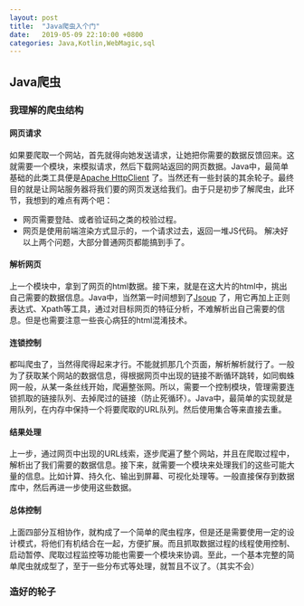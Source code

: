 ```yaml
---
layout: post
title:  "Java爬虫入个门"
date:   2019-05-09 22:10:00 +0800
categories: Java,Kotlin,WebMagic,sql
---
```


## Java爬虫
### 我理解的爬虫结构
#### 网页请求

如果要爬取一个网站，首先就得向她发送请求，让她把你需要的数据反馈回来。这就需要一个模块，来模拟请求，然后下载网站返回的网页数据。Java中，最简单基础的此类工具便是[Apache HttpClient](http://hc.apache.org/index.html) 了。当然还有一些封装的其余轮子。最终目的就是让网站服务器将我们要的网页发送给我们。由于只是初步了解爬虫，此环节，我想到的难点有两个吧：
- 网页需要登陆、或者验证码之类的校验过程。
- 网页是使用前端渲染方式显示的，一个请求过去，返回一堆JS代码。
解决好以上两个问题，大部分普通网页都能搞到手了。

#### 解析网页

上一个模块中，拿到了网页的html数据。接下来，就是在这大片的html中，挑出自己需要的数据信息。Java中，当然第一时间想到了[Jsoup](http://jsoup.org/) 了，用它再加上正则表达式、Xpath等工具，通过对目标网页的特征分析，不难解析出自己需要的信息。但是也需要注意一些丧心病狂的html混淆技术。

#### 连锁控制

都叫爬虫了，当然得爬得起来才行。不能就抓那几个页面，解析解析就行了。一般为了获取某个网站的数据信息，得根据网页中出现的链接不断循环跳转，如同蜘蛛网一般，从某一条丝线开始，爬遍整张网。所以，需要一个控制模块，管理需要连锁抓取的链接队列、去掉爬过的链接（防止死循环）。Java中，最简单的实现就是用队列，在内存中保持一个将要爬取的URL队列。然后使用集合等来直接去重。

#### 结果处理

上一步，通过网页中出现的URL线索，逐步爬遍了整个网站，并且在爬取过程中，解析出了我们需要的数据信息。接下来，就需要一个模块来处理我们的这些可能大量的信息。比如计算、持久化、输出到屏幕、可视化处理等。一般直接保存到数据库中，然后再进一步使用这些数据。

#### 总体控制

上面四部分互相协作，就构成了一个简单的爬虫程序，但是还是需要使用一定的设计模式，将他们有机结合在一起，方便扩展。而且抓取数据过程的线程使用控制、启动暂停、爬取过程监控等功能也需要一个模块来协调。至此，一个基本完整的简单爬虫就成型了，至于一些分布式等处理，就暂且不议了。（其实不会）

### 造好的轮子
